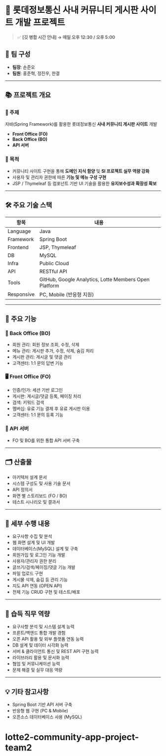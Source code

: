 # 📌 롯데정보통신 사내 커뮤니티 게시판 사이트 개발 프로젝트

> ✅ **[깃 병합 시간 안내] → 매일 오후 12:30 / 오후 5:00**

## 👥 팀 구성

- **팀장**: 손준오
- **팀원**: 홍준혁, 정진우, 한결

---

## 📚 프로젝트 개요

### 📌 주제

자바(Spring Framework)를 활용한 롯데정보통신 **사내 커뮤니티 게시판 사이트** 개발

- **Front Office (FO)**
- **Back Office (BO)**
- **API 서버**

### 🎯 목적

- 커뮤니티 사이트 구현을 통해 **도메인 지식 함양** 및 **SI 프로젝트 실무 역량 강화**
- 사용자 및 관리자 권한에 따른 **기능 및 메뉴 구성 구현**
- JSP / Thymeleaf 등 컴포넌트 기반 UI 기술을 활용한 **유지보수성과 확장성 확보**

---

## 🛠️ 주요 기술 스택

| 항목       | 내용                                                  |
| ---------- | ----------------------------------------------------- |
| Language   | Java                                                  |
| Framework  | Spring Boot                                           |
| Frontend   | JSP, Thymeleaf                                        |
| DB         | MySQL                                                 |
| Infra      | Public Cloud                                          |
| API        | RESTful API                                           |
| Tools      | GitHub, Google Analytics, Lotte Members Open Platform |
| Responsive | PC, Mobile (반응형 지원)                              |

---

## 📌 주요 기능

### 🔧 Back Office (BO)

- 회원 관리: 회원 정보 조회, 수정, 삭제
- 메뉴 관리: 게시판 추가, 수정, 삭제, 숨김 처리
- 게시판 관리: 게시글 및 댓글 관리
- 고객센터: 1:1 문의 답변 기능

### 🖥 Front Office (FO)

- 인증/인가: 세션 기반 로그인
- 게시판: 게시글/댓글 등록, 페이징 처리
- 검색: 키워드 검색
- 멤버십: 유료 기능 결제 후 유료 게시판 이용
- 고객센터: 1:1 문의 등록 기능

### 📡 API 서버

- FO 및 BO를 위한 통합 API 서버 구축

---

## 🗂 산출물

- 아키텍처 설계 문서
- 시스템 구성도 및 사용 기술 문서
- API 정의서
- 화면 별 스토리보드 (FO / BO)
- 테스트 시나리오 및 결과서

---

## 📝 세부 수행 내용

- 요구사항 수집 및 분석
- 웹 화면 설계 및 UI 개발
- 데이터베이스(MySQL) 설계 및 구축
- 회원가입 및 로그인 기능 개발
- 사용자/관리자 권한 분리
- 글쓰기/검색/페이징/댓글 기능 개발
- 파일 업로드 구현
- 게시물 삭제, 숨김 등 관리 기능
- 지도 API 연동 (OPEN API)
- 전체 기능 CRUD 구현 및 테스트/배포

---

## 🚀 습득 직무 역량

- 요구사항 분석 및 시스템 설계 능력
- 프론트/백엔드 통합 개발 경험
- 오픈 API 활용 및 외부 플랫폼 연동 능력
- DB 설계 및 데이터 시각화 능력
- 서버 & 클라이언트 통신 및 REST API 구현 능력
- 라이브러리 활용 및 문서화 능력
- 협업 및 커뮤니케이션 능력
- 문제 해결 및 실무 대응 역량

---

## 💡 기타 참고사항

- Spring Boot 기반 API 서버 구축
- 반응형 웹 구현 (PC & Mobile)
- 오픈소스 데이터베이스 사용 (MySQL)
# lotte2-community-app-project-team2

